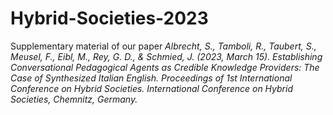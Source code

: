 # Hybrid-Societies-2023

Supplementary material of our paper *Albrecht, S., Tamboli, R., Taubert, S., Meusel, F., Eibl, M., Rey, G. D., & Schmied, J. (2023, March 15). Establishing Conversational Pedagogical Agents as Credible Knowledge Providers: The Case of Synthesized Italian English. Proceedings of 1st International Conference on Hybrid Societies. International Conference on Hybrid Societies, Chemnitz, Germany.*
